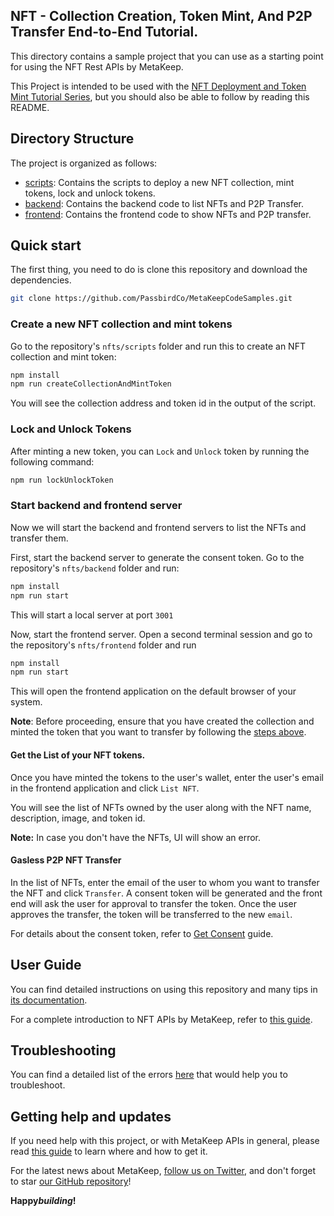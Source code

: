 ## NFT - Collection Creation, Token Mint, And P2P Transfer End-to-End Tutorial.

This directory contains a sample project that you can use as a starting point for using the NFT Rest APIs by MetaKeep.

This Project is intended to be used with the [NFT Deployment and Token Mint Tutorial Series](https://docs.metakeep.xyz/docs/create-your-first-nft-collection-and-mint-tokens), but you should also be able to follow by reading this README.

## Directory Structure

The project is organized as follows:

- [scripts](./scripts): Contains the scripts to deploy a new NFT collection, mint tokens, lock and unlock tokens.
- [backend](./backend): Contains the backend code to list NFTs and P2P Transfer.
- [frontend](./frontend): Contains the frontend code to show NFTs and P2P transfer.

## Quick start

The first thing, you need to do is clone this repository and download the dependencies.

```sh
git clone https://github.com/PassbirdCo/MetaKeepCodeSamples.git
```

### Create a new NFT collection and mint tokens

Go to the repository's `nfts/scripts` folder and run this to create an NFT collection and mint token:

```sh
npm install
npm run createCollectionAndMintToken
```

You will see the collection address and token id in the output of the script.

### Lock and Unlock Tokens

After minting a new token, you can `Lock` and `Unlock` token by running the following command:

```sh
npm run lockUnlockToken
```

### Start backend and frontend server

Now we will start the backend and frontend servers to list the NFTs and transfer them.

First, start the backend server to generate the consent token. Go to the repository's `nfts/backend` folder and run:

```sh
npm install
npm run start
```

This will start a local server at port `3001`

Now, start the frontend server. Open a second terminal session and go to the repository's `nfts/frontend` folder and run

```sh
npm install
npm run start
```

This will open the frontend application on the default browser of your system.

**Note**: Before proceeding, ensure that you have created the collection and minted the token that you want to transfer by following the [steps above](#create-a-new-nft-collection-and-mint-tokens).

#### Get the List of your NFT tokens.

Once you have minted the tokens to the user's wallet, enter the user's email in the frontend application and click `List NFT`.

You will see the list of NFTs owned by the user along with the NFT name, description, image, and token id.

**Note:** In case you don't have the NFTs, UI will show an error.

#### Gasless P2P NFT Transfer

In the list of NFTs, enter the email of the user to whom you want to transfer the NFT and click `Transfer`.
A consent token will be generated and the front end will ask the user for approval to transfer the token. Once the user approves the transfer, the token will be transferred to the new `email`.

For details about the consent token, refer to [Get Consent](https://docs.metakeep.xyz/reference/get-consent) guide.

## User Guide

You can find detailed instructions on using this repository and many tips in [its documentation](https://docs.metakeep.xyz/reference/nft-101).

For a complete introduction to NFT APIs by MetaKeep, refer to [this guide](https://docs.metakeep.xyz/reference/nft-101).

## Troubleshooting

You can find a detailed list of the errors [here](https://docs.metakeep.xyz/reference/api-error-status) that would help you to troubleshoot.

## Getting help and updates

If you need help with this project, or with MetaKeep APIs in general, please read [this guide](https://docs.metakeep.xyz/) to learn where and how to get it.

For the latest news about MetaKeep, [follow us on Twitter](https://twitter.com/metakeep), and don't forget to star [our GitHub repository](https://github.com/PassbirdCo/MetaKeepCodeSamples.git)!

**Happy*building*!**
